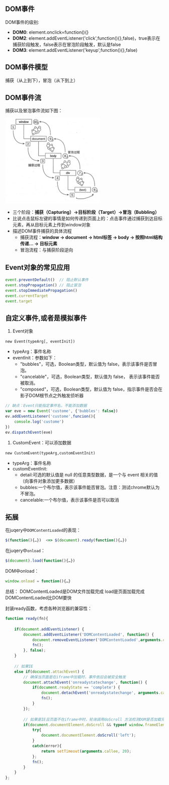 ## DOM事件

DOM事件的级别:

- **DOM0**: element.onclick=function(){}
- **DOM2**: element.addEventListener('click',function(){},false)，true表示在捕获阶段触发，false表示在冒泡阶段触发，默认是false
- **DOM3**: element.addEventListener('keyup',function(){},false)

## DOM事件模型

捕获（从上到下），冒泡（从下到上）

## DOM事件流

捕获以及冒泡事件流如下图：

<img src="../public/event-line.jpeg" width="300"/>

- 三个阶段：**捕获（Capturing）->目标阶段（Target）->冒泡（Bubbling）**
- 比说点击鼠标左键的事情是如何传递到页面上的：点击事件通过捕获到达目标元素，再从目标元素上传到window对象
- 描述DOM事件捕获的具体流程
  - 捕获流程：**window -> document -> html标签 -> body -> 按照html结构传递... -> 目标元素**
  - 冒泡流程：与捕获阶段逆向

## Event对象的常见应用

```js
event.preventDefault()  // 阻止默认事件
event.stopPropagation() // 阻止冒泡
event.stopImmediatePropagation()
event.currentTarget
event.target
```

## 自定义事件,或者是模拟事件

1. Event对象

`new Event(typeArg[, eventInit])`

- typeArg：事件名称
- eventInit：参数如下：
  - "bubbles"，可选，Boolean类型，默认值为 false，表示该事件是否冒泡。
  - "cancelable"，可选，Boolean类型，默认值为 false， 表示该事件能否被取消。
  - "composed"，可选，Boolean类型，默认值为 false，指示事件是否会在影子DOM根节点之外触发侦听器

```js
// 缺点：Event只能指定事件名，不能添加数据
var eve = new Event('custome', {'bubbles': false})
ev.addEventListener('custome',funcion(){
    console.log('custome')
})
ev.dispatchEvent(eve)

```

1. CustomEvent：可以添加数据

`new CustomEvent(typeArg,customEventInit)`

- typeArg：事件名称
- customEventInit:
  - detail:可选的默认值是 null 的任意类型数据，是一个与 event 相关的值（向事件对象添加更多数据）
  - bubbles:一个布尔值，表示该事件能否冒泡。注意：测试chrome默认为不冒泡。
  - cancelable:一个布尔值，表示该事件是否可以取消

## 拓展

在juqery中`DOMContentLoaded`的表现：
``` javascript
$(function(){…})  <=> $(document).ready(function(){…})
```

在juqery中`onload`：
``` javascript
$(document).load(function(){…})
```

DOM中onload：
``` javascript
window.onload = function(){…}
```

总结：
DOMContentLoaded是DOM文件加载完成
load是页面加载完成
DOMContentLoaded比DOM要快

封装ready函数，考虑各种浏览器的兼容性：
``` javascript
function ready(fn){

    if(document.addEventListener) {
        document.addEventListener('DOMContentLoaded', function() {
            document.removeEventListener('DOMContentLoaded',arguments.callee, false);
            fn();
        }, false);
    } 

    // 如果IE
    else if(document.attachEvent) {
        // 确保当页面是在iframe中加载时，事件依旧会被安全触发
        document.attachEvent('onreadystatechange', function() {
            if(document.readyState == 'complete') {
                document.detachEvent('onreadystatechange', arguments.callee);
                fn();
            }
        });

        // 如果是IE且页面不在iframe中时，轮询调用doScroll 方法检测DOM是否加载完毕
        if(document.documentElement.doScroll && typeof window.frameElement === "undefined") {
            try{
                document.documentElement.doScroll('left');
            }
            catch(error){
                return setTimeout(arguments.callee, 20);
            };
            fn();
        }
    }
};
```
